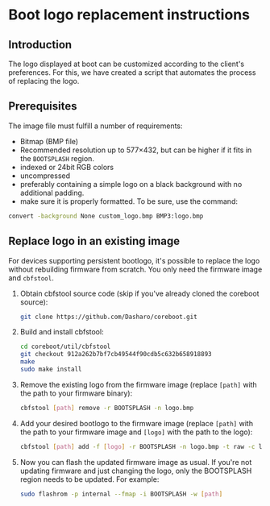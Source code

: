# Boot logo replacement instructions

## Introduction

The logo displayed at boot can be customized according to the client's
preferences. For this, we have created a script that automates the process of
replacing the logo.

## Prerequisites

The image file must fulfill a number of requirements:

- Bitmap (BMP file)
- Recommended resolution up to 577×432, but can be higher if it fits in the
`BOOTSPLASH` region.
- indexed or 24bit RGB colors
- uncompressed
- preferably containing a simple logo on a black background with no additional
padding.
- make sure it is properly formatted. To be sure, use the command:

```bash
convert -background None custom_logo.bmp BMP3:logo.bmp
```

## Replace logo in an existing image

For devices supporting persistent bootlogo, it's possible to replace the logo
without rebuilding firmware from scratch. You only need the firmware image
and `cbfstool`.

1. Obtain cbfstool source code (skip if you've already cloned the coreboot
   source):

    ```bash
    git clone https://github.com/Dasharo/coreboot.git
    ```

1. Build and install cbfstool:

    ```bash
    cd coreboot/util/cbfstool
    git checkout 912a262b7bf7cb49544f90cdb5c632b658918893
    make
    sudo make install
    ```

1. Remove the existing logo from the firmware image (replace `[path]` with the
   path to your firmware binary):

    ```bash
    cbfstool [path] remove -r BOOTSPLASH -n logo.bmp
    ```

1. Add your desired bootlogo to the firmware image (replace `[path]` with the
   path to your firmware image and `[logo]` with the path to the logo):

    ```bash
    cbfstool [path] add -f [logo] -r BOOTSPLASH -n logo.bmp -t raw -c lzma
    ```

1. Now you can flash the updated firmware image as usual. If you're not
   updating firmware and just changing the logo, only the BOOTSPLASH region
   needs to be updated. For example:

    ```bash
    sudo flashrom -p internal --fmap -i BOOTSPLASH -w [path]
    ```
